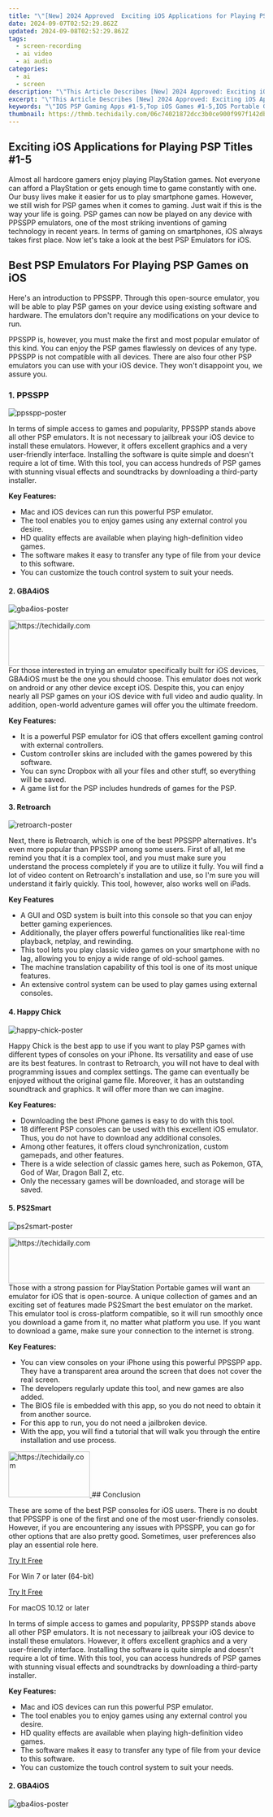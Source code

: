 ```yaml
---
title: "\"[New] 2024 Approved  Exciting iOS Applications for Playing PSP Titles #1-5\""
date: 2024-09-07T02:52:29.862Z
updated: 2024-09-08T02:52:29.862Z
tags: 
  - screen-recording
  - ai video
  - ai audio
categories: 
  - ai
  - screen
description: "\"This Article Describes [New] 2024 Approved: Exciting iOS Applications for Playing PSP Titles #1-5\""
excerpt: "\"This Article Describes [New] 2024 Approved: Exciting iOS Applications for Playing PSP Titles #1-5\""
keywords: "\"IOS PSP Gaming Apps #1-5,Top iOS Games #1-5,IOS Portable Game Apps,PSP iOS Game Reviews #1-5,PSP Titles for iPhone/iPad,Mobile Play PSP Games,Best iDevices for PSP Gaming\""
thumbnail: https://thmb.techidaily.com/06c74021872dcc3b0ce900f997f142db31fade534149e5bce6ee9984dd257b98.jpg
---
```


## Exciting iOS Applications for Playing PSP Titles #1-5

Almost all hardcore gamers enjoy playing PlayStation games. Not everyone can afford a PlayStation or gets enough time to game constantly with one. Our busy lives make it easier for us to play smartphone games. However, we still wish for PSP games when it comes to gaming. Just wait if this is the way your life is going. PSP games can now be played on any device with PPSSPP emulators, one of the most striking inventions of gaming technology in recent years. In terms of gaming on smartphones, iOS always takes first place. Now let's take a look at the best PSP Emulators for iOS.

## **Best PSP Emulators For Playing PSP Games on iOS**

Here's an introduction to PPSSPP. Through this open-source emulator, you will be able to play PSP games on your device using existing software and hardware. The emulators don't require any modifications on your device to run.

PPSSPP is, however, you must make the first and most popular emulator of this kind. You can enjoy the PSP games flawlessly on devices of any type. PPSSPP is not compatible with all devices. There are also four other PSP emulators you can use with your iOS device. They won't disappoint you, we assure you.

### 1\. PPSSPP

![ppsspp-poster](https://images.wondershare.com/filmora/article-images/ppsspp-poster.png)

In terms of simple access to games and popularity, PPSSPP stands above all other PSP emulators. It is not necessary to jailbreak your iOS device to install these emulators. However, it offers excellent graphics and a very user-friendly interface. Installing the software is quite simple and doesn't require a lot of time. With this tool, you can access hundreds of PSP games with stunning visual effects and soundtracks by downloading a third-party installer.

**Key Features:**

* Mac and iOS devices can run this powerful PSP emulator.
* The tool enables you to enjoy games using any external control you desire.
* HD quality effects are available when playing high-definition video games.
* The software makes it easy to transfer any type of file from your device to this software.
* You can customize the touch control system to suit your needs.

#### 2\. GBA4iOS

![gba4ios-poster](https://images.wondershare.com/filmora/article-images/gba4ios-poster.jpg)

<!-- affiliate ads begin -->
<a href="https://aidotcom.pxf.io/c/5597632/2134499/19576" target="_top" id="2134499">
  <img src="//a.impactradius-go.com/display-ad/19576-2134499" border="0" alt="https://techidaily.com" width="600" height="90"/>
</a>
<img height="0" width="0" src="https://aidotcom.pxf.io/i/5597632/2134499/19576" style="position:absolute;visibility:hidden;" border="0" />
<!-- affiliate ads end -->
For those interested in trying an emulator specifically built for iOS devices, GBA4iOS must be the one you should choose. This emulator does not work on android or any other device except iOS. Despite this, you can enjoy nearly all PSP games on your iOS device with full video and audio quality. In addition, open-world adventure games will offer you the ultimate freedom.

**Key Features:**

* It is a powerful PSP emulator for iOS that offers excellent gaming control with external controllers.
* Custom controller skins are included with the games powered by this software.
* You can sync Dropbox with all your files and other stuff, so everything will be saved.
* A game list for the PSP includes hundreds of games for the PSP.

#### 3\. Retroarch

![retroarch-poster](https://images.wondershare.com/filmora/article-images/retroarch-poster.jpg)

Next, there is Retroarch, which is one of the best PPSSPP alternatives. It's even more popular than PPSSPP among some users. First of all, let me remind you that it is a complex tool, and you must make sure you understand the process completely if you are to utilize it fully. You will find a lot of video content on Retroarch's installation and use, so I'm sure you will understand it fairly quickly. This tool, however, also works well on iPads.

**Key Features**

* A GUI and OSD system is built into this console so that you can enjoy better gaming experiences.
* Additionally, the player offers powerful functionalities like real-time playback, netplay, and rewinding.
* This tool lets you play classic video games on your smartphone with no lag, allowing you to enjoy a wide range of old-school games.
* The machine translation capability of this tool is one of its most unique features.
* An extensive control system can be used to play games using external consoles.

#### 4\. Happy Chick

![happy-chick-poster](https://images.wondershare.com/filmora/article-images/happy-chick-poster.png)

Happy Chick is the best app to use if you want to play PSP games with different types of consoles on your iPhone. Its versatility and ease of use are its best features. In contrast to Retroarch, you will not have to deal with programming issues and complex settings. The game can eventually be enjoyed without the original game file. Moreover, it has an outstanding soundtrack and graphics. It will offer more than we can imagine.

**Key Features:**

* Downloading the best iPhone games is easy to do with this tool.
* 18 different PSP consoles can be used with this excellent iOS emulator. Thus, you do not have to download any additional consoles.
* Among other features, it offers cloud synchronization, custom gamepads, and other features.
* There is a wide selection of classic games here, such as Pokemon, GTA, God of War, Dragon Ball Z, etc.
* Only the necessary games will be downloaded, and storage will be saved.

#### 5\. PS2Smart

![ps2smart-poster](https://images.wondershare.com/filmora/article-images/ps2smart-poster.jpg)

<!-- affiliate ads begin -->
<a href="https://ephamedtechinc.pxf.io/c/5597632/2136619/26400" target="_top" id="2136619">
  <img src="//a.impactradius-go.com/display-ad/26400-2136619" border="0" alt="https://techidaily.com" width="728" height="90"/>
</a>
<img height="0" width="0" src="https://ephamedtechinc.pxf.io/i/5597632/2136619/26400" style="position:absolute;visibility:hidden;" border="0" />
<!-- affiliate ads end -->
Those with a strong passion for PlayStation Portable games will want an emulator for iOS that is open-source. A unique collection of games and an exciting set of features made PS2Smart the best emulator on the market. This emulator tool is cross-platform compatible, so it will run smoothly once you download a game from it, no matter what platform you use. If you want to download a game, make sure your connection to the internet is strong.

**Key Features:**

* You can view consoles on your iPhone using this powerful PPSSPP app. They have a transparent area around the screen that does not cover the real screen.
* The developers regularly update this tool, and new games are also added.
* The BIOS file is embedded with this app, so you do not need to obtain it from another source.
* For this app to run, you do not need a jailbroken device.
* With the app, you will find a tutorial that will walk you through the entire installation and use process.

<!-- affiliate ads begin -->
<a href="https://aligracehair.sjv.io/c/5597632/2115928/19272" target="_top" id="2115928">
  <img src="//a.impactradius-go.com/display-ad/19272-2115928" border="0" alt="https://techidaily.com" width="160" height="90"/>
</a>
<img height="0" width="0" src="https://aligracehair.sjv.io/i/5597632/2115928/19272" style="position:absolute;visibility:hidden;" border="0" />
<!-- affiliate ads end -->
## Conclusion

These are some of the best PSP consoles for iOS users. There is no doubt that PPSSPP is one of the first and one of the most user-friendly consoles. However, if you are encountering any issues with PPSSPP, you can go for other options that are also pretty good. Sometimes, user preferences also play an essential role here.

[Try It Free](#)

For Win 7 or later (64-bit)

[Try It Free](#)

For macOS 10.12 or later

In terms of simple access to games and popularity, PPSSPP stands above all other PSP emulators. It is not necessary to jailbreak your iOS device to install these emulators. However, it offers excellent graphics and a very user-friendly interface. Installing the software is quite simple and doesn't require a lot of time. With this tool, you can access hundreds of PSP games with stunning visual effects and soundtracks by downloading a third-party installer.

**Key Features:**

* Mac and iOS devices can run this powerful PSP emulator.
* The tool enables you to enjoy games using any external control you desire.
* HD quality effects are available when playing high-definition video games.
* The software makes it easy to transfer any type of file from your device to this software.
* You can customize the touch control system to suit your needs.

#### 2\. GBA4iOS

![gba4ios-poster](https://images.wondershare.com/filmora/article-images/gba4ios-poster.jpg)

<!-- affiliate ads begin -->
<span id="1424527">
					<video width="864" height="1536" style="cursor:pointer"
           poster="//a.impactradius-go.com/display-clicktoplayimage/1424527.png"
           onclick="if(!this.playClicked){this.play();this.setAttribute('controls',true);this.playClicked=true;}">
	   <source src="//a.impactradius-go.com/display-ad/16446-1424527">
	   <img src="//a.impactradius-go.com/display-clicktoplayimage/1424527.png" style="border: none; height: 100%; width: 100%; object-fit: contain">
	</video>
	<div style="width:540px;text-align:center"><a href="javascript:window.open(decodeURIComponent('https%3A%2F%2Flaganoo.pxf.io%2Fc%2F5597632%2F1424527%2F16446'), '_blank');void(0);">Click here</a></div>
</span>
<img height="0" width="0" src="https://imp.pxf.io/i/5597632/1424527/16446" style="position:absolute;visibility:hidden;" border="0" />
<!-- affiliate ads end -->
For those interested in trying an emulator specifically built for iOS devices, GBA4iOS must be the one you should choose. This emulator does not work on android or any other device except iOS. Despite this, you can enjoy nearly all PSP games on your iOS device with full video and audio quality. In addition, open-world adventure games will offer you the ultimate freedom.

**Key Features:**

* It is a powerful PSP emulator for iOS that offers excellent gaming control with external controllers.
* Custom controller skins are included with the games powered by this software.
* You can sync Dropbox with all your files and other stuff, so everything will be saved.
* A game list for the PSP includes hundreds of games for the PSP.

#### 3\. Retroarch

![retroarch-poster](https://images.wondershare.com/filmora/article-images/retroarch-poster.jpg)

Next, there is Retroarch, which is one of the best PPSSPP alternatives. It's even more popular than PPSSPP among some users. First of all, let me remind you that it is a complex tool, and you must make sure you understand the process completely if you are to utilize it fully. You will find a lot of video content on Retroarch's installation and use, so I'm sure you will understand it fairly quickly. This tool, however, also works well on iPads.

**Key Features**

* A GUI and OSD system is built into this console so that you can enjoy better gaming experiences.
* Additionally, the player offers powerful functionalities like real-time playback, netplay, and rewinding.
* This tool lets you play classic video games on your smartphone with no lag, allowing you to enjoy a wide range of old-school games.
* The machine translation capability of this tool is one of its most unique features.
* An extensive control system can be used to play games using external consoles.

#### 4\. Happy Chick

![happy-chick-poster](https://images.wondershare.com/filmora/article-images/happy-chick-poster.png)

Happy Chick is the best app to use if you want to play PSP games with different types of consoles on your iPhone. Its versatility and ease of use are its best features. In contrast to Retroarch, you will not have to deal with programming issues and complex settings. The game can eventually be enjoyed without the original game file. Moreover, it has an outstanding soundtrack and graphics. It will offer more than we can imagine.

**Key Features:**

* Downloading the best iPhone games is easy to do with this tool.
* 18 different PSP consoles can be used with this excellent iOS emulator. Thus, you do not have to download any additional consoles.
* Among other features, it offers cloud synchronization, custom gamepads, and other features.
* There is a wide selection of classic games here, such as Pokemon, GTA, God of War, Dragon Ball Z, etc.
* Only the necessary games will be downloaded, and storage will be saved.

#### 5\. PS2Smart

![ps2smart-poster](https://images.wondershare.com/filmora/article-images/ps2smart-poster.jpg)

Those with a strong passion for PlayStation Portable games will want an emulator for iOS that is open-source. A unique collection of games and an exciting set of features made PS2Smart the best emulator on the market. This emulator tool is cross-platform compatible, so it will run smoothly once you download a game from it, no matter what platform you use. If you want to download a game, make sure your connection to the internet is strong.

**Key Features:**

* You can view consoles on your iPhone using this powerful PPSSPP app. They have a transparent area around the screen that does not cover the real screen.
* The developers regularly update this tool, and new games are also added.
* The BIOS file is embedded with this app, so you do not need to obtain it from another source.
* For this app to run, you do not need a jailbroken device.
* With the app, you will find a tutorial that will walk you through the entire installation and use process.

<!-- affiliate ads begin -->
<a href="https://appsumo.8odi.net/c/5597632/2118324/7443" target="_top" id="2118324">
  <img src="//a.impactradius-go.com/display-ad/7443-2118324" border="0" alt="https://techidaily.com" width="600" height="90"/>
</a>
<img height="0" width="0" src="https://appsumo.8odi.net/i/5597632/2118324/7443" style="position:absolute;visibility:hidden;" border="0" />
<!-- affiliate ads end -->
## Conclusion

These are some of the best PSP consoles for iOS users. There is no doubt that PPSSPP is one of the first and one of the most user-friendly consoles. However, if you are encountering any issues with PPSSPP, you can go for other options that are also pretty good. Sometimes, user preferences also play an essential role here.

[Try It Free](#)

For Win 7 or later (64-bit)

[Try It Free](#)

For macOS 10.12 or later

In terms of simple access to games and popularity, PPSSPP stands above all other PSP emulators. It is not necessary to jailbreak your iOS device to install these emulators. However, it offers excellent graphics and a very user-friendly interface. Installing the software is quite simple and doesn't require a lot of time. With this tool, you can access hundreds of PSP games with stunning visual effects and soundtracks by downloading a third-party installer.

**Key Features:**

* Mac and iOS devices can run this powerful PSP emulator.
* The tool enables you to enjoy games using any external control you desire.
* HD quality effects are available when playing high-definition video games.
* The software makes it easy to transfer any type of file from your device to this software.
* You can customize the touch control system to suit your needs.

#### 2\. GBA4iOS

![gba4ios-poster](https://images.wondershare.com/filmora/article-images/gba4ios-poster.jpg)

<!-- affiliate ads begin -->
<a href="https://wigfever.sjv.io/c/5597632/2014857/22899" target="_top" id="2014857">
  <img src="//a.impactradius-go.com/display-ad/22899-2014857" border="0" alt="https://techidaily.com" width="320" height="90"/>
</a>
<img height="0" width="0" src="https://wigfever.sjv.io/i/5597632/2014857/22899" style="position:absolute;visibility:hidden;" border="0" />
<!-- affiliate ads end -->
For those interested in trying an emulator specifically built for iOS devices, GBA4iOS must be the one you should choose. This emulator does not work on android or any other device except iOS. Despite this, you can enjoy nearly all PSP games on your iOS device with full video and audio quality. In addition, open-world adventure games will offer you the ultimate freedom.

**Key Features:**

* It is a powerful PSP emulator for iOS that offers excellent gaming control with external controllers.
* Custom controller skins are included with the games powered by this software.
* You can sync Dropbox with all your files and other stuff, so everything will be saved.
* A game list for the PSP includes hundreds of games for the PSP.

#### 3\. Retroarch

![retroarch-poster](https://images.wondershare.com/filmora/article-images/retroarch-poster.jpg)

Next, there is Retroarch, which is one of the best PPSSPP alternatives. It's even more popular than PPSSPP among some users. First of all, let me remind you that it is a complex tool, and you must make sure you understand the process completely if you are to utilize it fully. You will find a lot of video content on Retroarch's installation and use, so I'm sure you will understand it fairly quickly. This tool, however, also works well on iPads.

**Key Features**

* A GUI and OSD system is built into this console so that you can enjoy better gaming experiences.
* Additionally, the player offers powerful functionalities like real-time playback, netplay, and rewinding.
* This tool lets you play classic video games on your smartphone with no lag, allowing you to enjoy a wide range of old-school games.
* The machine translation capability of this tool is one of its most unique features.
* An extensive control system can be used to play games using external consoles.

#### 4\. Happy Chick

![happy-chick-poster](https://images.wondershare.com/filmora/article-images/happy-chick-poster.png)

<!-- affiliate ads begin -->
<a href="https://bluettius.sjv.io/c/5597632/2139121/17108" target="_top" id="2139121">
  <img src="//a.impactradius-go.com/display-ad/17108-2139121" border="0" alt="https://techidaily.com" width="320" height="90"/>
</a>
<img height="0" width="0" src="https://bluettius.sjv.io/i/5597632/2139121/17108" style="position:absolute;visibility:hidden;" border="0" />
<!-- affiliate ads end -->
Happy Chick is the best app to use if you want to play PSP games with different types of consoles on your iPhone. Its versatility and ease of use are its best features. In contrast to Retroarch, you will not have to deal with programming issues and complex settings. The game can eventually be enjoyed without the original game file. Moreover, it has an outstanding soundtrack and graphics. It will offer more than we can imagine.

**Key Features:**

* Downloading the best iPhone games is easy to do with this tool.
* 18 different PSP consoles can be used with this excellent iOS emulator. Thus, you do not have to download any additional consoles.
* Among other features, it offers cloud synchronization, custom gamepads, and other features.
* There is a wide selection of classic games here, such as Pokemon, GTA, God of War, Dragon Ball Z, etc.
* Only the necessary games will be downloaded, and storage will be saved.

#### 5\. PS2Smart

![ps2smart-poster](https://images.wondershare.com/filmora/article-images/ps2smart-poster.jpg)

<!-- affiliate ads begin -->
<a href="https://aidotcom.pxf.io/c/5597632/2134500/19576" target="_top" id="2134500">
  <img src="//a.impactradius-go.com/display-ad/19576-2134500" border="0" alt="https://techidaily.com" width="600" height="90"/>
</a>
<img height="0" width="0" src="https://aidotcom.pxf.io/i/5597632/2134500/19576" style="position:absolute;visibility:hidden;" border="0" />
<!-- affiliate ads end -->
Those with a strong passion for PlayStation Portable games will want an emulator for iOS that is open-source. A unique collection of games and an exciting set of features made PS2Smart the best emulator on the market. This emulator tool is cross-platform compatible, so it will run smoothly once you download a game from it, no matter what platform you use. If you want to download a game, make sure your connection to the internet is strong.

**Key Features:**

* You can view consoles on your iPhone using this powerful PPSSPP app. They have a transparent area around the screen that does not cover the real screen.
* The developers regularly update this tool, and new games are also added.
* The BIOS file is embedded with this app, so you do not need to obtain it from another source.
* For this app to run, you do not need a jailbroken device.
* With the app, you will find a tutorial that will walk you through the entire installation and use process.

## Conclusion

These are some of the best PSP consoles for iOS users. There is no doubt that PPSSPP is one of the first and one of the most user-friendly consoles. However, if you are encountering any issues with PPSSPP, you can go for other options that are also pretty good. Sometimes, user preferences also play an essential role here.

[Try It Free](#)

For Win 7 or later (64-bit)

[Try It Free](#)

For macOS 10.12 or later

In terms of simple access to games and popularity, PPSSPP stands above all other PSP emulators. It is not necessary to jailbreak your iOS device to install these emulators. However, it offers excellent graphics and a very user-friendly interface. Installing the software is quite simple and doesn't require a lot of time. With this tool, you can access hundreds of PSP games with stunning visual effects and soundtracks by downloading a third-party installer.

**Key Features:**

* Mac and iOS devices can run this powerful PSP emulator.
* The tool enables you to enjoy games using any external control you desire.
* HD quality effects are available when playing high-definition video games.
* The software makes it easy to transfer any type of file from your device to this software.
* You can customize the touch control system to suit your needs.

#### 2\. GBA4iOS

![gba4ios-poster](https://images.wondershare.com/filmora/article-images/gba4ios-poster.jpg)

<!-- affiliate ads begin -->
<a href="https://25home.pxf.io/c/5597632/2123476/16836" target="_top" id="2123476">
  <img src="//a.impactradius-go.com/display-ad/16836-2123476" border="0" alt="https://techidaily.com" width="300" height="90"/>
</a>
<img height="0" width="0" src="https://25home.pxf.io/i/5597632/2123476/16836" style="position:absolute;visibility:hidden;" border="0" />
<!-- affiliate ads end -->
For those interested in trying an emulator specifically built for iOS devices, GBA4iOS must be the one you should choose. This emulator does not work on android or any other device except iOS. Despite this, you can enjoy nearly all PSP games on your iOS device with full video and audio quality. In addition, open-world adventure games will offer you the ultimate freedom.

**Key Features:**

* It is a powerful PSP emulator for iOS that offers excellent gaming control with external controllers.
* Custom controller skins are included with the games powered by this software.
* You can sync Dropbox with all your files and other stuff, so everything will be saved.
* A game list for the PSP includes hundreds of games for the PSP.

#### 3\. Retroarch

![retroarch-poster](https://images.wondershare.com/filmora/article-images/retroarch-poster.jpg)

<!-- affiliate ads begin -->
<a href="https://wigfever.sjv.io/c/5597632/2005196/22899" target="_top" id="2005196">
  <img src="//a.impactradius-go.com/display-ad/22899-2005196" border="0" alt="https://techidaily.com" width="300" height="90"/>
</a>
<img height="0" width="0" src="https://wigfever.sjv.io/i/5597632/2005196/22899" style="position:absolute;visibility:hidden;" border="0" />
<!-- affiliate ads end -->
Next, there is Retroarch, which is one of the best PPSSPP alternatives. It's even more popular than PPSSPP among some users. First of all, let me remind you that it is a complex tool, and you must make sure you understand the process completely if you are to utilize it fully. You will find a lot of video content on Retroarch's installation and use, so I'm sure you will understand it fairly quickly. This tool, however, also works well on iPads.

**Key Features**

* A GUI and OSD system is built into this console so that you can enjoy better gaming experiences.
* Additionally, the player offers powerful functionalities like real-time playback, netplay, and rewinding.
* This tool lets you play classic video games on your smartphone with no lag, allowing you to enjoy a wide range of old-school games.
* The machine translation capability of this tool is one of its most unique features.
* An extensive control system can be used to play games using external consoles.

#### 4\. Happy Chick

![happy-chick-poster](https://images.wondershare.com/filmora/article-images/happy-chick-poster.png)

<!-- affiliate ads begin -->
<a href="https://aligracehair.sjv.io/c/5597632/2135354/19272" target="_top" id="2135354">
  <img src="//a.impactradius-go.com/display-ad/19272-2135354" border="0" alt="https://techidaily.com" width="250" height="90"/>
</a>
<img height="0" width="0" src="https://aligracehair.sjv.io/i/5597632/2135354/19272" style="position:absolute;visibility:hidden;" border="0" />
<!-- affiliate ads end -->
Happy Chick is the best app to use if you want to play PSP games with different types of consoles on your iPhone. Its versatility and ease of use are its best features. In contrast to Retroarch, you will not have to deal with programming issues and complex settings. The game can eventually be enjoyed without the original game file. Moreover, it has an outstanding soundtrack and graphics. It will offer more than we can imagine.

**Key Features:**

* Downloading the best iPhone games is easy to do with this tool.
* 18 different PSP consoles can be used with this excellent iOS emulator. Thus, you do not have to download any additional consoles.
* Among other features, it offers cloud synchronization, custom gamepads, and other features.
* There is a wide selection of classic games here, such as Pokemon, GTA, God of War, Dragon Ball Z, etc.
* Only the necessary games will be downloaded, and storage will be saved.

#### 5\. PS2Smart

![ps2smart-poster](https://images.wondershare.com/filmora/article-images/ps2smart-poster.jpg)

Those with a strong passion for PlayStation Portable games will want an emulator for iOS that is open-source. A unique collection of games and an exciting set of features made PS2Smart the best emulator on the market. This emulator tool is cross-platform compatible, so it will run smoothly once you download a game from it, no matter what platform you use. If you want to download a game, make sure your connection to the internet is strong.

**Key Features:**

* You can view consoles on your iPhone using this powerful PPSSPP app. They have a transparent area around the screen that does not cover the real screen.
* The developers regularly update this tool, and new games are also added.
* The BIOS file is embedded with this app, so you do not need to obtain it from another source.
* For this app to run, you do not need a jailbroken device.
* With the app, you will find a tutorial that will walk you through the entire installation and use process.

## Conclusion

These are some of the best PSP consoles for iOS users. There is no doubt that PPSSPP is one of the first and one of the most user-friendly consoles. However, if you are encountering any issues with PPSSPP, you can go for other options that are also pretty good. Sometimes, user preferences also play an essential role here.

[Try It Free](#)

For Win 7 or later (64-bit)

[Try It Free](#)

For macOS 10.12 or later

<ins class="adsbygoogle"
     style="display:block"
     data-ad-format="autorelaxed"
     data-ad-client="ca-pub-7571918770474297"
     data-ad-slot="1223367746"></ins>

<ins class="adsbygoogle"
     style="display:block"
     data-ad-format="autorelaxed"
     data-ad-client="ca-pub-7571918770474297"
     data-ad-slot="1223367746"></ins>



<ins class="adsbygoogle"
     style="display:block"
     data-ad-client="ca-pub-7571918770474297"
     data-ad-slot="8358498916"
     data-ad-format="auto"
     data-full-width-responsive="true"></ins>


<span class="atpl-alsoreadstyle">Also read:</span>
<div><ul>
<li><a href="https://video-screen-grab.techidaily.com/new-2024-approved-activating-grid-view-in-google-meet-webinars-a-step-by-step-guide/"><u>[New] 2024 Approved  Activating Grid View in Google Meet Webinars  A Step-by-Step Guide</u></a></li>
<li><a href="https://video-screen-grab.techidaily.com/new-2024-approved-best-secret-voice-recorder-apps-for-android-and-ios/"><u>[New] 2024 Approved  Best Secret Voice Recorder Apps For Android and iOS</u></a></li>
<li><a href="https://video-screen-grab.techidaily.com/new-2024-approved-goovision-9000-ultimate-os-snapshotter/"><u>[New] 2024 Approved  GooVision 9000  Ultimate OS Snapshotter</u></a></li>
<li><a href="https://video-screen-grab.techidaily.com/new-2024-approved-overcoming-low-resolution-output-in-obs/"><u>[New] 2024 Approved  Overcoming Low-Resolution Output in OBS</u></a></li>
<li><a href="https://video-screen-grab.techidaily.com/new-2024-approved-unbeatable-tools-to-sharpen-your-webcam-vids/"><u>[New] 2024 Approved  Unbeatable Tools to Sharpen Your Webcam Vids</u></a></li>
<li><a href="https://fox-hovers.techidaily.com/new-2024-approved-unlock-the-power-of-periscope-your-complete-manual/"><u>[New] 2024 Approved  Unlock the Power of Periscope  Your Complete Manual</u></a></li>
<li><a href="https://video-screen-grab.techidaily.com/new-2024-approved-unveiling-professional-monitor-recording-by-zdsoft/"><u>[New] 2024 Approved  Unveiling Professional Monitor Recording by ZDSoft</u></a></li>
<li><a href="https://video-screen-grab.techidaily.com/new-best-offline-android-games-dive-into-the-fun-without-a-network/"><u>[New] Best Offline Android Games - Dive Into the Fun Without a Network</u></a></li>
<li><a href="https://video-screen-grab.techidaily.com/new-elevate-your-farm-the-top-7-stardew-modifications/"><u>[New] Elevate Your Farm  The Top 7 Stardew Modifications</u></a></li>
<li><a href="https://video-screen-grab.techidaily.com/new-in-2024-androids-top-game-lineup-for-disconnected-device-enthusiasts/"><u>[New] In 2024, Android's Top Game Lineup for Disconnected Device Enthusiasts</u></a></li>
<li><a href="https://screen-mirroring-recording.techidaily.com/new-in-2024-explorations-reward-6-innovative-minecraft-residences/"><u>[New] In 2024, Exploration's Reward  6 Innovative Minecraft Residences</u></a></li>
<li><a href="https://article-tips.techidaily.com/new-in-2024-inside-look-the-tech-behind-m1-max-clip/"><u>[New] In 2024, Inside Look  The Tech Behind M1 Max Clip</u></a></li>
<li><a href="https://video-screen-grab.techidaily.com/new-in-2024-non-gta-worlds-a-list-of-comparable-mega-hits/"><u>[New] In 2024, Non-GTA Worlds  A List of Comparable Mega-Hits</u></a></li>
<li><a href="https://video-screen-grab.techidaily.com/new-in-2024-revolutionizing-gameplay-a-curated-list-of-stardew-valleys-top-7-mods/"><u>[New] In 2024, Revolutionizing Gameplay  A Curated List of Stardew Valley's Top 7 Mods</u></a></li>
<li><a href="https://video-screen-grab.techidaily.com/new-in-2024-stream-like-a-pro-integrate-your-obs-setup-for-youtube-and-twitch/"><u>[New] In 2024, Stream Like a Pro  Integrate Your OBS Setup for YouTube & Twitch</u></a></li>
<li><a href="https://video-screen-grab.techidaily.com/new-in-2024-zooming-into-perfection-a-compreenasional-tutorial-on-audio-recording/"><u>[New] In 2024, Zooming Into Perfection  A Compreenasional Tutorial on Audio Recording</u></a></li>
<li><a href="https://video-screen-grab.techidaily.com/new-in-depth-assessment-comprehensive-camstudio-toolkit-for-2024/"><u>[New] In-Depth Assessment  Comprehensive CamStudio Toolkit for 2024</u></a></li>
<li><a href="https://video-screen-grab.techidaily.com/new-optimal-hd-video-memory-creators/"><u>[New] Optimal HD Video Memory Creators</u></a></li>
<li><a href="https://video-screen-grab.techidaily.com/new-proven-methods-to-perfectly-capture-iptv-broadcasts/"><u>[New] Proven Methods to Perfectly Capture IPTV Broadcasts</u></a></li>
<li><a href="https://facebook-video-footage.techidaily.com/new-the-playbook-for-parallel-pursuit-of-youtube-videos/"><u>[New] The Playbook for Parallel Pursuit of Youtube Videos</u></a></li>
<li><a href="https://video-screen-grab.techidaily.com/updated-exclusive-recording-gadgets-for-windows-10-gamers-for-2024/"><u>[Updated] Exclusive Recording Gadgets for Windows 10 Gamers for 2024</u></a></li>
<li><a href="https://video-screen-grab.techidaily.com/updated-in-2024-elevate-your-mac-experience-with-these-5-snippers/"><u>[Updated] In 2024, Elevate Your Mac Experience with These 5 Snippers</u></a></li>
<li><a href="https://fox-hovers.techidaily.com/updated-in-2024-oculus-rift-htc-vive-and-ps-vr-which-is-the-best-for-gaming/"><u>[Updated] In 2024, Oculus Rift, HTC Vive, and PS VR  Which Is the Best for Gaming?</u></a></li>
<li><a href="https://video-screen-grab.techidaily.com/updated-in-2024-simplified-systems-for-saving-screen-calls/"><u>[Updated] In 2024, Simplified Systems for Saving Screen Calls</u></a></li>
<li><a href="https://video-screen-grab.techidaily.com/updated-in-2024-troubleshooting-obs-full-screen-malfunction/"><u>[Updated] In 2024, Troubleshooting OBS Full Screen Malfunction</u></a></li>
<li><a href="https://fox-cloud.techidaily.com/updated-in-2024-ultimate-animation-styles-pack/"><u>[Updated] In 2024, Ultimate Animation Styles Pack</u></a></li>
<li><a href="https://video-screen-grab.techidaily.com/updated-in-2024-vdx-pro-video-capture-an-in-depth-analysis/"><u>[Updated] In 2024, VDX Pro Video Capture  An In-Depth Analysis</u></a></li>
<li><a href="https://article-knowledge.techidaily.com/updated-in-2024-wirecast-vs-obs-the-ultimate-guide-to-live-streamers/"><u>[Updated] In 2024, Wirecast Vs. OBS  The Ultimate Guide to Live Streamers</u></a></li>
<li><a href="https://video-screen-grab.techidaily.com/updated-reimagining-teams-background-beforeafter-conversations-for-2024/"><u>[Updated] Reimagining Teams' Background Before/After Conversations for 2024</u></a></li>
<li><a href="https://facebook-video-footage.techidaily.com/updated-top-8-proven-video-growth-enhancers/"><u>[Updated] Top 8 Proven Video Growth Enhancers</u></a></li>
<li><a href="https://discover-alternatives.techidaily.com/1725290204814-winx-dvd-and/"><u>「デジアーティーソフトウェア・WinX DVDマニュアル & 操作ガイド」</u></a></li>
<li><a href="https://android-unlock.techidaily.com/10-easy-to-use-frp-bypass-tools-for-unlocking-google-accounts-on-oppo-reno-11-pro-5g-by-drfone-android/"><u>10 Easy-to-Use FRP Bypass Tools for Unlocking Google Accounts On Oppo Reno 11 Pro 5G</u></a></li>
<li><a href="https://desktop-recording.techidaily.com/2024-approved-gpu-nostalgia-update/"><u>2024 Approved  GPU Nostalgia Update</u></a></li>
<li><a href="https://video-screen-grab.techidaily.com/2024-approved-the-asgardian-crusade-final-quest/"><u>2024 Approved  The Asgardian Crusade  Final Quest</u></a></li>
<li><a href="https://facebook-video-footage.techidaily.com/2024-approved-youtubes-best-love-stories-perfectly-captured-weddings/"><u>2024 Approved  YouTube's Best Love Stories  Perfectly Captured Weddings</u></a></li>
<li><a href="https://unlock-android.techidaily.com/7-ways-to-unlock-a-locked-infinix-note-30i-phone-by-drfone-android/"><u>7 Ways to Unlock a Locked Infinix Note 30i Phone</u></a></li>
<li><a href="https://screen-capture.techidaily.com/effortless-capture-of-virtual-meeting-footage-on-pcs/"><u>Effortless Capture of Virtual Meeting Footage on PCs</u></a></li>
<li><a href="https://video-screen-grab.techidaily.com/enhance-your-meetings-top-5-live-stream-recording-tools/"><u>Enhance Your Meetings  Top 5 Live Stream Recording Tools</u></a></li>
<li><a href="https://video-screen-grab.techidaily.com/exclusive-selection-of-elite-race-games/"><u>Exclusive Selection of Elite Race Games</u></a></li>
<li><a href="https://video-screen-grab.techidaily.com/expert-techniques-for-high-quality-xbox-screenshots-for-2024/"><u>Expert Techniques for High-Quality Xbox Screenshots for 2024</u></a></li>
<li><a href="https://driver-install.techidaily.com/guide-to-handcrafted-driver-adjustments-for-xp-machines/"><u>Guide to Handcrafted Driver Adjustments for XP Machines</u></a></li>
<li><a href="https://tech-recovery.techidaily.com/how-to-watch-disney-plus-on-any-screen-with-chromecast-simple-setup-tips/"><u>How To Watch Disney Plus On Any Screen With Chromecast - Simple Setup Tips</u></a></li>
<li><a href="https://video-capture.techidaily.com/in-2024-a-compilation-of-must-play-virtual-realms/"><u>In 2024, A Compilation of Must-Play Virtual Realms</u></a></li>
<li><a href="https://video-screen-grab.techidaily.com/in-2024-altering-meeting-screens-in-microsoft-teams/"><u>In 2024, Altering Meeting Screens in Microsoft Teams</u></a></li>
<li><a href="https://video-screen-grab.techidaily.com/in-2024-essential-mc-house-strategies-6-10/"><u>In 2024, Essential MC House Strategies #6-10</u></a></li>
<li><a href="https://video-screen-grab.techidaily.com/in-2024-exclusive-look-top-5-value-for-money-gaming-mice-and-keyboards/"><u>In 2024, Exclusive Look  Top 5 Value-for-Money Gaming Mice & Keyboards</u></a></li>
<li><a href="https://some-knowledge.techidaily.com/in-2024-expert-advice-on-editing-away-backgrounds/"><u>In 2024, Expert Advice on Editing Away Backgrounds</u></a></li>
<li><a href="https://extra-support.techidaily.com/in-2024-mastering-speed-eradicating-background-bgs-in-a-flash/"><u>In 2024, Mastering Speed  Eradicating Background Bgs in a Flash</u></a></li>
<li><a href="https://video-screen-grab.techidaily.com/in-2024-prime-racing-thrills-quintet-of-choice/"><u>In 2024, Prime Racing Thrills  Quintet of Choice</u></a></li>
<li><a href="https://extra-skills.techidaily.com/in-2024-quick-guide-shrinking-and-changing-iphone-video-dimensions/"><u>In 2024, Quick Guide  Shrinking & Changing iPhone Video Dimensions</u></a></li>
<li><a href="https://some-approaches.techidaily.com/in-2024-the-art-of-podcast-logo-design-for-maximum-impact/"><u>In 2024, The Art of Podcast Logo Design for Maximum Impact</u></a></li>
<li><a href="https://facebook-videos.techidaily.com/keeping-the-connection-strong-avoiding-livestream-interruptions-on-facebook-for-2024/"><u>Keeping the Connection Strong  Avoiding Livestream Interruptions on Facebook for 2024</u></a></li>
<li><a href="https://hardware-updates.techidaily.com/1722976997026-latest-dell-smbus-controller-firmware-enhancement-download-now/"><u>Latest Dell SMBus Controller Firmware Enhancement - Download Now!</u></a></li>
<li><a href="https://video-screen-grab.techidaily.com/leading-rogue-adventures-10-game-compilation/"><u>Leading Rogue Adventures  #10 Game Compilation</u></a></li>
<li><a href="https://os-tips.techidaily.com/mirroring-ios-devices-and-macs-to-an-apple-tv-a-step-by-step-guide/"><u>Mirroring iOS Devices and Macs to an Apple TV - A Step-by-Step Guide</u></a></li>
<li><a href="https://video-screen-grab.techidaily.com/navigating-live-streams-on-youtube-and-twitch-with-ease-via-obs/"><u>Navigating Live Streams on YouTube & Twitch with Ease via OBS</u></a></li>
<li><a href="https://smart-video-editing.techidaily.com/new-in-2024-digital-video-trailer-development-solutions/"><u>New In 2024, Digital Video Trailer Development Solutions</u></a></li>
<li><a href="https://driver-error.techidaily.com/no-more-pause-smooth-mice-in-win10/"><u>No More Pause: Smooth Mice in Win10</u></a></li>
<li><a href="https://video-screen-grab.techidaily.com/perfecting-your-video-conferencing-experience-with-slack-and-filmora/"><u>Perfecting Your Video Conferencing Experience with Slack & Filmora</u></a></li>
<li><a href="https://driver-install.techidaily.com/reinstall-audio-drivers-to-solve-windows-11-sound-issue/"><u>Reinstall Audio Drivers to Solve Windows 11 Sound Issue</u></a></li>
<li><a href="https://buynow-info.techidaily.com/sony-xbr49x900f-innovative-features-of-the-49-4k-ultra-hd-smart-led-television/"><u>Sony XBR49X900F - Innovative Features of the 49 4K Ultra HD Smart LED Television</u></a></li>
<li><a href="https://article-tips.techidaily.com/sprint-through-time-uncovering-discarded-reddit-content-for-2024/"><u>Sprint Through Time  Uncovering Discarded Reddit Content for 2024</u></a></li>
<li><a href="https://tech-hub.techidaily.com/the-breakthrough-of-contextual-understanding-with-gemini-15-and-its-one-million-token-milestone/"><u>The Breakthrough of Contextual Understanding with Gemini 1.5 and Its One Million Token Milestone</u></a></li>
<li><a href="https://win-able.techidaily.com/troubleshooting-steps-for-a-non-functioning-clownfish-audio-modulator/"><u>Troubleshooting Steps for a Non-Functioning Clownfish Audio Modulator</u></a></li>
<li><a href="https://video-screen-grab.techidaily.com/unplugged-bliss-selecting-smartphone-slowdowns-for-2024/"><u>Unplugged Bliss  Selecting Smartphone Slowdowns for 2024</u></a></li>
<li><a href="https://ai-vdieo-software.techidaily.com/updated-erase-identity-concerns-best-face-blurring-video-editors/"><u>Updated Erase Identity Concerns Best Face Blurring Video Editors</u></a></li>
</ul></div>
